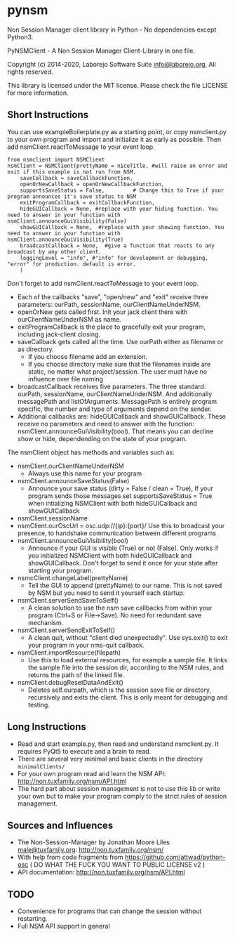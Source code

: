 # pynsm
Non Session Manager client library in Python - No dependencies except Python3.

PyNSMClient -  A Non Session Manager Client-Library in one file.

Copyright (c) 2014-2020, Laborejo Software Suite <info@laborejo.org>, All rights reserved.

This library is licensed under the MIT license. Please check the file LICENSE for more information.


## Short Instructions
You can use exampleBoilerplate.py as a starting point, or copy nsmclient.py to your own program and import and initialize it as early as possible.
Then add nsmClient.reactToMessage to your event loop.

    from nsmclient import NSMClient
    nsmClient = NSMClient(prettyName = niceTitle, #will raise an error and exit if this example is not run from NSM.
        saveCallback = saveCallbackFunction,
        openOrNewCallback = openOrNewCallbackFunction,
        supportsSaveStatus = False,         # Change this to True if your program announces it's save status to NSM
        exitProgramCallback = exitCallbackFunction,
        hideGUICallback = None, #replace with your hiding function. You need to answer in your function with nsmClient.announceGuiVisibility(False)
        showGUICallback = None,  #replace with your showing function. You need to answer in your function with nsmClient.announceGuiVisibility(True)
        broadcastCallback = None,  #give a function that reacts to any broadcast by any other client. 
        loggingLevel = "info", #"info" for development or debugging, "error" for production. default is error.
        )


Don't forget to add nsmClient.reactToMessage to your event loop.

* Each of the callbacks "save", "open/new" and "exit" receive three parameters: ourPath, sessionName, ourClientNameUnderNSM.
* openOrNew gets called first. Init your jack client there with ourClientNameUnderNSM as name.
* exitProgramCallback is the place to gracefully exit your program, including jack-client closing.
* saveCallback gets called all the time. Use ourPath either as filename or as directory.
    * If you choose filename add an extension.
    * If you choose directory make sure that the filenames inside are static, no matter what project/session. The user must have no influence over file naming
* broadcastCallback receives five parameters. The three standard: ourPath, sessionName, ourClientNameUnderNSM. And additionally messagePath and listOfArguments. MessagePath is entirely program specific, the number and type of arguments depend on the sender.
* Additional callbacks are: hideGUICallback and showGUICallback. These receive no parameters and need to answer with the function: nsmClient.announceGuiVisibility(bool). That means you can decline show or hide, dependending on the state of your program.

The nsmClient object has methods and variables such as:

* nsmClient.ourClientNameUnderNSM
  * Always use this name for your program
* nsmClient.announceSaveStatus(False)
  * Announce your save status (dirty = False / clean = True), If your program sends those messages set supportsSaveStatus = True when intializing NSMClient with both hideGUICallback and showGUICallback
* nsmClient.sessionName
* nsmClient.ourOscUrl = osc.udp://{ip}:{port}/  Use this to broadcast your presence, to handshake communication between different programs
* nsmClient.announceGuiVisibility(bool)
  * Announce if your GUI is visible (True) or not (False). Only works if you initialized NSMClient with both hideGUICallback and showGUICallback. Don't forget to send it once for your state after starting your program.
* nsmcClient.changeLabel(prettyName)
  * Tell the GUI to append (prettyName) to our name. This is not saved by NSM but you need to send it yourself each startup.
* nsmClient.serverSendSaveToSelf()
  * A clean solution to use the nsm save callbacks from within your program (Ctrl+S or File->Save). No need for redundant save mechanism.
* nsmClient.serverSendExitToSelf()
  * A clean quit, without "client died unexpectedly". Use sys.exit() to exit your program in your nms-quit callback.
* nsmClient.importResource(filepath)
  * Use this to load external resources, for example a sample file. It links the sample file into the session dir, according to the NSM rules, and returns the path of the linked file.
* nsmClient.debugResetDataAndExit()
  * Deletes self.ourpath, which is the session save file or directory, recursively and exits the client. This is only meant for debugging and testing.

## Long Instructions
* Read and start example.py, then read and understand nsmclient.py. It requires PyQt5 to execute and a brain to read.
* There are several very minimal and basic clients in the directory `minimalClients/`
* For your own program read and learn the NSM API: http://non.tuxfamily.org/nsm/API.html
* The hard part about session management is not to use this lib or write your own but to make your program comply to the strict rules of session management.

## Sources and Influences
* The Non-Session-Manager by Jonathan Moore Liles <male@tuxfamily.org>: http://non.tuxfamily.org/nsm/
* With help from code fragments from https://github.com/attwad/python-osc ( DO WHAT THE FUCK YOU WANT TO PUBLIC LICENSE v2 )
* API documentation: http://non.tuxfamily.org/nsm/API.html

## TODO
* Convenience for programs that can change the session without restarting.
* Full NSM API support in general
